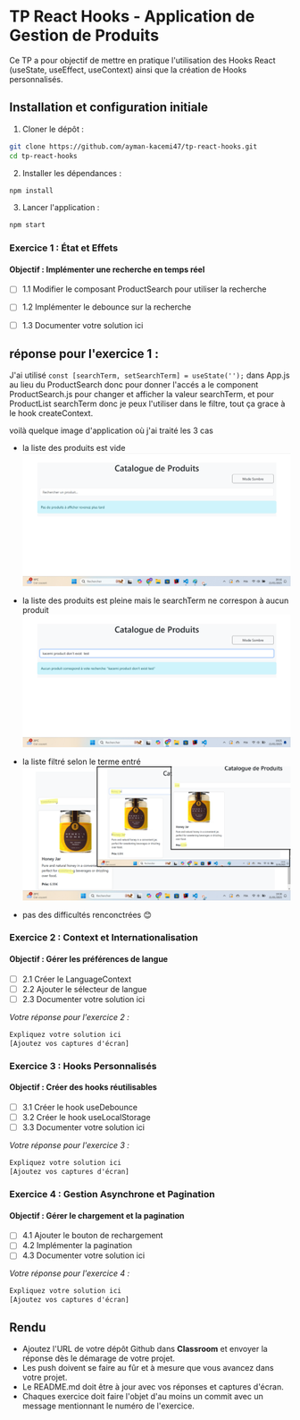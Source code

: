 # TP React Hooks - Application de Gestion de Produits

Ce TP a pour objectif de mettre en pratique l'utilisation des Hooks React (useState, useEffect, useContext) ainsi que la création de Hooks personnalisés.

## Installation et configuration initiale

1. Cloner le dépôt :
```bash
git clone https://github.com/ayman-kacemi47/tp-react-hooks.git
cd tp-react-hooks
```


2. Installer les dépendances :
```bash
npm install
```

3. Lancer l'application :
```bash
npm start
```

### Exercice 1 : État et Effets 
#### Objectif : Implémenter une recherche en temps réel

- [ ] 1.1 Modifier le composant ProductSearch pour utiliser la recherche
- [ ] 1.2 Implémenter le debounce sur la recherche
- [ ] 1.3 Documenter votre solution ici


## réponse pour l'exercice 1 :

J'ai utilisé ```const [searchTerm, setSearchTerm] = useState('');``` dans App.js au lieu du ProductSearch donc pour donner l'accés a le component ProductSearch.js pour changer et afficher la valeur searchTerm,  et pour ProductList searchTerm donc je peux l'utiliser dans le filtre, tout ça grace à le hook createContext.

voilà quelque image d'application où j'ai traité les 3 cas 
   - la liste des produits est vide
   ![liste des produits est vide](captures/no_products.png)

   - la liste des produits est pleine mais le searchTerm ne correspon à aucun produit
   ![pas de produit correspond à votre recherche](captures/search_not_found.png)
   
   - la liste filtré selon le terme entré
   ![produits correspond à votre recherche](captures/search_result.png)
   - pas des difficultés renconctrées 😊





### Exercice 2 : Context et Internationalisation
#### Objectif : Gérer les préférences de langue

- [ ] 2.1 Créer le LanguageContext
- [ ] 2.2 Ajouter le sélecteur de langue
- [ ] 2.3 Documenter votre solution ici

_Votre réponse pour l'exercice 2 :_
```
Expliquez votre solution ici
[Ajoutez vos captures d'écran]
```

### Exercice 3 : Hooks Personnalisés
#### Objectif : Créer des hooks réutilisables

- [ ] 3.1 Créer le hook useDebounce
- [ ] 3.2 Créer le hook useLocalStorage
- [ ] 3.3 Documenter votre solution ici

_Votre réponse pour l'exercice 3 :_
```
Expliquez votre solution ici
[Ajoutez vos captures d'écran]
```

### Exercice 4 : Gestion Asynchrone et Pagination
#### Objectif : Gérer le chargement et la pagination

- [ ] 4.1 Ajouter le bouton de rechargement
- [ ] 4.2 Implémenter la pagination
- [ ] 4.3 Documenter votre solution ici

_Votre réponse pour l'exercice 4 :_
```
Expliquez votre solution ici
[Ajoutez vos captures d'écran]
```

## Rendu

- Ajoutez l'URL de votre dépôt Github dans  **Classroom** et envoyer la réponse dès le démarage de votre projet.
- Les push doivent se faire au fûr et à mesure que vous avancez dans votre projet.
- Le README.md doit être à jour avec vos réponses et captures d'écran. 
- Chaques exercice doit faire l'objet d'au moins un commit avec un message mentionnant le numéro de l'exercice.